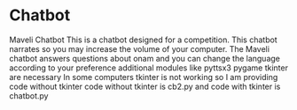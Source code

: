 # Chatbot
Maveli Chatbot
This is a chatbot designed for a competition.
This chatbot narrates so you may increase the volume of your computer.
The Maveli chatbot answers questions about onam and you can change the language according to your preference
additional modules like  pyttsx3 pygame tkinter are necessary
In some computers tkinter is not working so I am providing code without tkinter
code without tkinter is cb2.py and code with tkinter is chatbot.py
